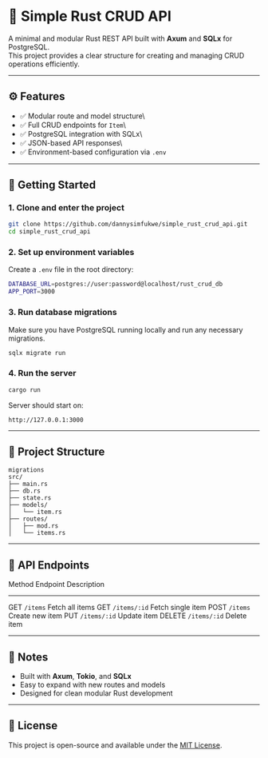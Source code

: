 # 🦀 Simple Rust CRUD API

A minimal and modular Rust REST API built with **Axum** and **SQLx** for
PostgreSQL.\
This project provides a clear structure for creating and managing CRUD
operations efficiently.

------------------------------------------------------------------------

## ⚙️ Features

-   ✅ Modular route and model structure\
-   ✅ Full CRUD endpoints for `Item`\
-   ✅ PostgreSQL integration with SQLx\
-   ✅ JSON-based API responses\
-   ✅ Environment-based configuration via `.env`

------------------------------------------------------------------------

## 🚀 Getting Started

### 1. Clone and enter the project

``` bash
git clone https://github.com/dannysimfukwe/simple_rust_crud_api.git
cd simple_rust_crud_api
```

### 2. Set up environment variables

Create a `.env` file in the root directory:

``` bash
DATABASE_URL=postgres://user:password@localhost/rust_crud_db
APP_PORT=3000
```

### 3. Run database migrations

Make sure you have PostgreSQL running locally and run any necessary
migrations.

``` bash
sqlx migrate run
```

### 4. Run the server

``` bash
cargo run
```

Server should start on:

    http://127.0.0.1:3000

------------------------------------------------------------------------

## 📂 Project Structure
    migrations
    src/
    ├── main.rs
    ├── db.rs
    ├── state.rs
    ├── models/
    │   └── item.rs
    ├── routes/
    │   ├── mod.rs
    │   └── items.rs

------------------------------------------------------------------------

## 📡 API Endpoints

  Method   Endpoint       Description
  -------- -------------- -------------------
  GET      `/items`       Fetch all items
  GET      `/items/:id`   Fetch single item
  POST     `/items`       Create new item
  PUT      `/items/:id`   Update item
  DELETE   `/items/:id`   Delete item

------------------------------------------------------------------------

## 🧠 Notes

-   Built with **Axum**, **Tokio**, and **SQLx**
-   Easy to expand with new routes and models
-   Designed for clean modular Rust development

------------------------------------------------------------------------

## 📝 License

This project is open-source and available under the [MIT
License](LICENSE).
